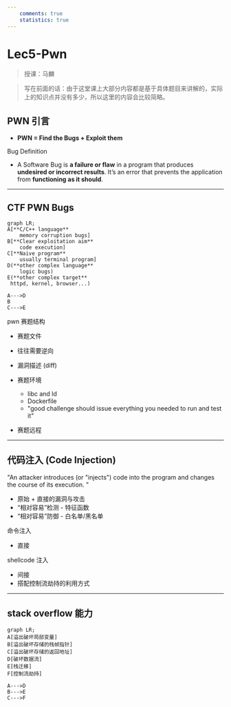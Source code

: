```yaml
---
    comments: true
    statistics: true
---
```


# Lec5-Pwn

> 授课：马麟

> 写在前面的话：由于这堂课上大部分内容都是基于具体题目来讲解的，实际上的知识点并没有多少，所以这里的内容会比较简略。

## PWN 引言

- **PWN = Find the Bugs + Exploit them**

Bug Definition

- A Software Bug is **a failure or flaw** in a program that produces **undesired or incorrect results**. It’s an error that prevents the application from **functioning as it should**.

---

## CTF PWN Bugs

```mermaid
graph LR;
A[**C/C++ language** 
    memory corruption bugs]
B[**Clear exploitation aim** 
    code execution]
C[**Naive program**
    usually terminal program]
D(**other complex language**
    logic bugs)
E(**other complex target**
 httpd, kernel, browser...)

A--->D
B
C--->E
```

pwn 赛题结构

- 赛题文件

- 往往需要逆向
- 漏洞描述 (diff)

- 赛题环境

    - libc and ld
    - Dockerfile
    - "good challenge should issue everything you needed to run and test it"

- 赛题远程

---

## 代码注入 (Code Injection)

"An attacker introduces (or "injects") code into the program and changes the 
course of its execution. "

- 原始 + 直接的漏洞与攻击
- “相对容易”检测 - 特征函数
- “相对容易”防御 - 白名单/黑名单

命令注入

- 直接

shellcode 注入

- 间接
- 搭配控制流劫持的利用方式

---

## stack overflow 能力

```mermaid
graph LR;
A[溢出破坏局部变量]
B[溢出破坏存储的栈帧指针]
C[溢出破坏存储的返回地址]
D[破坏数据流]
E[栈迁移]
F[控制流劫持]

A--->D
B--->E
C--->F
```